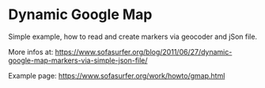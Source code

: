 Dynamic Google Map
====

Simple example, how to read and create markers via geocoder and jSon file.


More infos at: 
https://www.sofasurfer.org/blog/2011/06/27/dynamic-google-map-markers-via-simple-json-file/

Example page:
https://www.sofasurfer.org/work/howto/gmap.html
